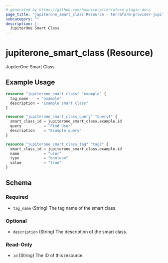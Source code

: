 ```yaml
---
# generated by https://github.com/hashicorp/terraform-plugin-docs
page_title: "jupiterone_smart_class Resource - terraform-provider-jupiterone"
subcategory: ""
description: |-
  JupiterOne Smart Class
---
```


# jupiterone_smart_class (Resource)

JupiterOne Smart Class

## Example Usage

```terraform
resource "jupiterone_smart_class" "example" {
  tag_name    = "example"
  description = "Example smart class"
}

resource "jupiterone_smart_class_query" "query1" {
  smart_class_id = jupiterone_smart_class.example.id
  query          = "Find User"
  description    = "Example query"
}

resource "jupiterone_smart_class_tag" "tag2" {
  smart_class_id = jupiterone_smart_class.example.id
  name           = "user"
  type           = "boolean"
  value          = "true"
}
```

<!-- schema generated by tfplugindocs -->
## Schema

### Required

- `tag_name` (String) The tag name of the smart class.

### Optional

- `description` (String) The description of the smart class.

### Read-Only

- `id` (String) The ID of this resource.


